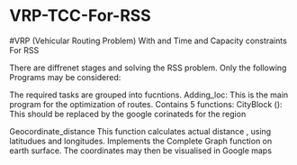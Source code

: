 # VRP-TCC-For-RSS
#VRP (Vehicular Routing Problem) With and Time and Capacity constraints For RSS

There are diffrenet stages and solving the RSS problem.
Only the following Programs may be considered: 

The required tasks are grouped into fucntions.
Adding_loc:
This is the main program for the optimization of routes.
Contains 5 functions:
CityBlock (): This should be replaced by the google corinateds for the region

Geocordinate_distance
This function calculates actual distance , using latitudues and longitudes.
Implements the Complete Graph function on earth surface. The coordinates may then be visualised in Google maps
